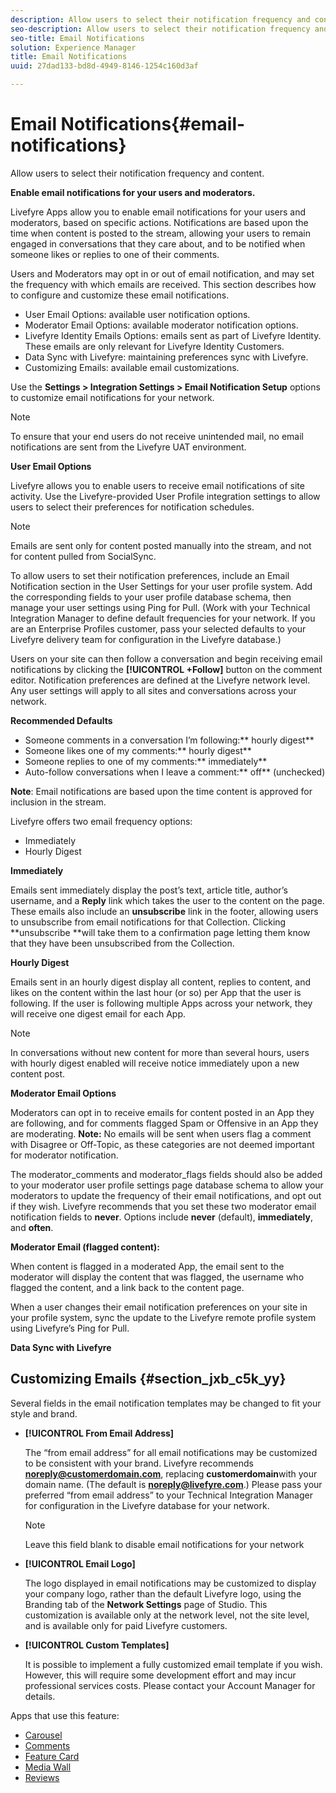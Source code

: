```yaml
---
description: Allow users to select their notification frequency and content.
seo-description: Allow users to select their notification frequency and content.
seo-title: Email Notifications
solution: Experience Manager
title: Email Notifications
uuid: 27dad133-bd8d-4949-8146-1254c160d3af

---
```


# Email Notifications{#email-notifications}

Allow users to select their notification frequency and content.

**Enable email notifications for your users and moderators.**

Livefyre Apps allow you to enable email notifications for your users and moderators, based on specific actions. Notifications are based upon the time when content is posted to the stream, allowing your users to remain engaged in conversations that they care about, and to be notified when someone likes or replies to one of their comments.

Users and Moderators may opt in or out of email notification, and may set the frequency with which emails are received. This section describes how to configure and customize these email notifications.

* User Email Options: available user notification options.
* Moderator Email Options: available moderator notification options.
* Livefyre Identity Emails Options: emails sent as part of Livefyre Identity. These emails are only relevant for Livefyre Identity Customers. 
* Data Sync with Livefyre: maintaining preferences sync with Livefyre.
* Customizing Emails: available email customizations.

Use the **Settings > Integration Settings > Email Notification Setup** options to customize email notifications for your network.

>[!NOTE]
>
>To ensure that your end users do not receive unintended mail, no email notifications are sent from the Livefyre UAT environment.

**User Email Options**

Livefyre allows you to enable users to receive email notifications of site activity. Use the Livefyre-provided User Profile integration settings to allow users to select their preferences for notification schedules.

>[!NOTE]
>
>Emails are sent only for content posted manually into the stream, and not for content pulled from SocialSync.

To allow users to set their notification preferences, include an Email Notification section in the User Settings for your user profile system. Add the corresponding fields to your user profile database schema, then manage your user settings using Ping for Pull. (Work with your Technical Integration Manager to define default frequencies for your network. If you are an Enterprise Profiles customer, pass your selected defaults to your Livefyre delivery team for configuration in the Livefyre database.)

Users on your site can then follow a conversation and begin receiving email notifications by clicking the **[!UICONTROL +Follow]** button on the comment editor. Notification preferences are defined at the Livefyre network level. Any user settings will apply to all sites and conversations across your network.

**Recommended Defaults**

* Someone comments in a conversation I’m following:** hourly digest**
* Someone likes one of my comments:** hourly digest**
* Someone replies to one of my comments:** immediately**
* Auto-follow conversations when I leave a comment:** off** (unchecked)

**Note**: Email notifications are based upon the time content is approved for inclusion in the stream.

Livefyre offers two email frequency options:

* Immediately
* Hourly Digest

**Immediately**

Emails sent immediately display the post’s text, article title, author’s username, and a **Reply** link which takes the user to the content on the page. These emails also include an **unsubscribe** link in the footer, allowing users to unsubscribe from email notifications for that Collection. Clicking **unsubscribe **will take them to a confirmation page letting them know that they have been unsubscribed from the Collection.

**Hourly Digest**

Emails sent in an hourly digest display all content, replies to content, and likes on the content within the last hour (or so) per App that the user is following. If the user is following multiple Apps across your network, they will receive one digest email for each App.

>[!NOTE]
>
>In conversations without new content for more than several hours, users with hourly digest enabled will receive notice immediately upon a new content post.

**Moderator Email Options**

Moderators can opt in to receive emails for content posted in an App they are following, and for comments flagged Spam or Offensive in an App they are moderating. **Note:** No emails will be sent when users flag a comment with Disagree or Off-Topic, as these categories are not deemed important for moderator notification.

The moderator_comments and moderator_flags fields should also be added to your moderator user profile settings page database schema to allow your moderators to update the frequency of their email notifications, and opt out if they wish. Livefyre recommends that you set these two moderator email notification fields to **never**. Options include **never** (default), **immediately**, and **often**.

**Moderator Email (flagged content):** 

When content is flagged in a moderated App, the email sent to the moderator will display the content that was flagged, the username who flagged the content, and a link back to the content page.

When a user changes their email notification preferences on your site in your profile system, sync the update to the Livefyre remote profile system using Livefyre’s Ping for Pull.

**Data Sync with Livefyre**

## Customizing Emails {#section_jxb_c5k_yy}

Several fields in the email notification templates may be changed to fit your style and brand.

* **[!UICONTROL From Email Address]**

  The “from email address” for all email notifications may be customized to be consistent with your brand. Livefyre recommends **noreply@customerdomain.com**, replacing **customerdomain**with your domain name. (The default is **noreply@livefyre.com**.) Please pass your preferred “from email address” to your Technical Integration Manager for configuration in the Livefyre database for your network.

  >[!NOTE]
  >
  >Leave this field blank to disable email notifications for your network

* **[!UICONTROL Email Logo]**

  The logo displayed in email notifications may be customized to display your company logo, rather than the default Livefyre logo, using the Branding tab of the **Network Settings** page of Studio. This customization is available only at the network level, not the site level, and is available only for paid Livefyre customers.

* **[!UICONTROL Custom Templates]**

  It is possible to implement a fully customized email template if you wish. However, this will require some development effort and may incur professional services costs. Please contact your Account Manager for details.



Apps that use this feature:

* [Carousel](../../c-about-apps/c-carousel-app/c-carousel-app.md#c_carousel_app)
* [Comments](/help/using/c-about-apps/c-comments/c-comments.md)
* [Feature Card](../../c-about-apps/c-feature-card-app/c-feature-card-app.md#c_feature_card_app)
* [Media Wall](../../c-about-apps/c-media-wall-app/c-media-wall-app.md#c_media_wall_app)
* [Reviews](../../c-about-apps/c-reviews-app/c-reviews-app.md#c_reviews_app)

